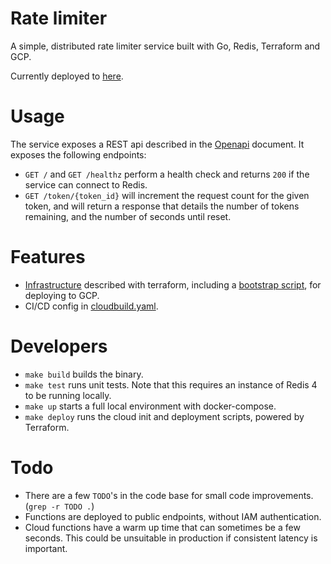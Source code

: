 # Rate limiter

A simple, distributed rate limiter service built with Go, Redis, Terraform and GCP.

Currently deployed to [here](https://us-central1-dd-dev-exam.cloudfunctions.net/ratelimiter/).

# Usage

The service exposes a REST api described in the [Openapi](./api/openapi.yaml) document. It exposes the following endpoints:

- `GET /` and `GET /healthz` perform a health check and returns `200` if the service can connect to Redis.
- `GET /token/{token_id}` will increment the request count for the given token, and will return a response that details the number of tokens remaining, and the number of seconds until reset.

# Features

- [Infrastructure](./terraform) described with terraform, including a [bootstrap script](./terraform/bootstrap.sh), for deploying to GCP.
- CI/CD config in [cloudbuild.yaml](./cloudbuild.yaml).

# Developers

- `make build` builds the binary.
- `make test` runs unit tests. Note that this requires an instance of Redis 4 to be running locally.
- `make up` starts a full local environment with docker-compose.
- `make deploy` runs the cloud init and deployment scripts, powered by Terraform.

# Todo

- There are a few `TODO`'s in the code base for small code improvements. (`grep -r TODO .`)
- Functions are deployed to public endpoints, without IAM authentication.
- Cloud functions have a warm up time that can sometimes be a few seconds. This could be unsuitable in production if consistent latency is important.